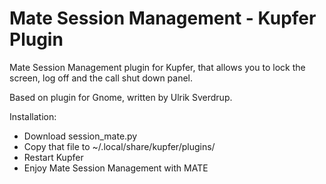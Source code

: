 Mate Session Management - Kupfer Plugin
=======================================

Mate Session Management plugin for Kupfer, that allows you to lock
the screen, log off and the call shut down panel.

Based on plugin for Gnome, written by Ulrik Sverdrup.

Installation:

- Download session_mate.py
- Copy that file to ~/.local/share/kupfer/plugins/
- Restart Kupfer
- Enjoy Mate Session Management with MATE
